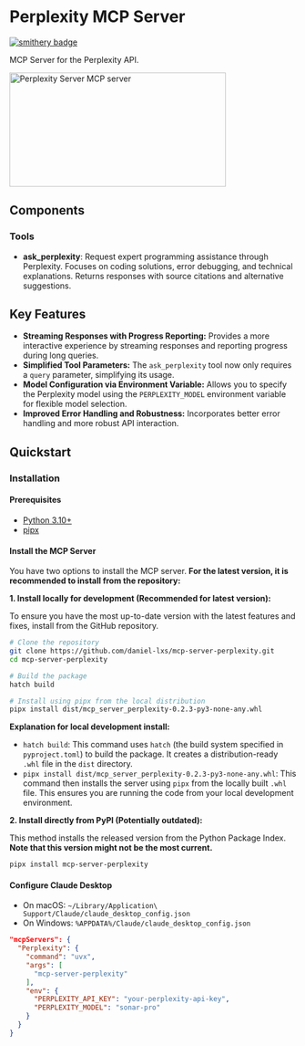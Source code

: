 # Perplexity MCP Server

[![smithery badge](https://smithery.ai/badge/@daniel-lxs/mcp-server-perplexity)](https://smithery.ai/server/@daniel-lxs/mcp-server-perplexity)

MCP Server for the Perplexity API.

<a href="https://glama.ai/mcp/servers/hchfq9bydq"><img width="380" height="200" src="https://glama.ai/mcp/servers/hchfq9bydq/badge" alt="Perplexity Server MCP server" /></a>

## Components

### Tools

- **ask_perplexity**: Request expert programming assistance through Perplexity. Focuses on coding solutions, error debugging, and technical explanations. Returns responses with source citations and alternative suggestions.

## Key Features

- **Streaming Responses with Progress Reporting:**  Provides a more interactive experience by streaming responses and reporting progress during long queries.
- **Simplified Tool Parameters:** The `ask_perplexity` tool now only requires a `query` parameter, simplifying its usage.
- **Model Configuration via Environment Variable:**  Allows you to specify the Perplexity model using the `PERPLEXITY_MODEL` environment variable for flexible model selection.
- **Improved Error Handling and Robustness:** Incorporates better error handling and more robust API interaction.


## Quickstart

### Installation

#### Prerequisites

- [Python 3.10+](https://www.python.org/downloads/)
- [pipx](https://pipx.pypa.io/stable/)

#### Install the MCP Server

You have two options to install the MCP server. **For the latest version, it is recommended to install from the repository:**

**1. Install locally for development (Recommended for latest version):**

To ensure you have the most up-to-date version with the latest features and fixes, install from the GitHub repository.

```bash
# Clone the repository
git clone https://github.com/daniel-lxs/mcp-server-perplexity.git
cd mcp-server-perplexity

# Build the package
hatch build

# Install using pipx from the local distribution
pipx install dist/mcp_server_perplexity-0.2.3-py3-none-any.whl
```

**Explanation for local development install:**

- `hatch build`: This command uses `hatch` (the build system specified in `pyproject.toml`) to build the package. It creates a distribution-ready `.whl` file in the `dist` directory.
- `pipx install dist/mcp_server_perplexity-0.2.3-py3-none-any.whl`: This command then installs the server using `pipx` from the locally built `.whl` file. This ensures you are running the code from your local development environment.

**2. Install directly from PyPI (Potentially outdated):**

This method installs the released version from the Python Package Index.  **Note that this version might not be the most current.**

```bash
pipx install mcp-server-perplexity
```


#### Configure Claude Desktop

- On macOS: `~/Library/Application\ Support/Claude/claude_desktop_config.json`
- On Windows: `%APPDATA%/Claude/claude_desktop_config.json`

```json
"mcpServers": {
  "Perplexity": {
    "command": "uvx",
    "args": [
      "mcp-server-perplexity"
    ],
    "env": {
      "PERPLEXITY_API_KEY": "your-perplexity-api-key",
      "PERPLEXITY_MODEL": "sonar-pro"
    }
  }
}
```
